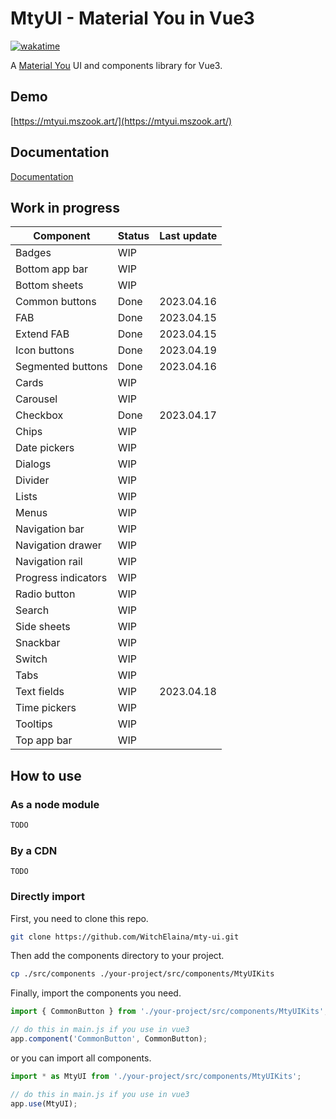 # MtyUI - Material You in Vue3

[![wakatime](https://wakatime.com/badge/user/b2ca97db-bce2-4b9b-8588-23c0de16890a/project/8fa7cd78-9c02-4826-8686-1faa902c2135.svg)](https://wakatime.com/badge/user/b2ca97db-bce2-4b9b-8588-23c0de16890a/project/8fa7cd78-9c02-4826-8686-1faa902c2135)

A [Material You](https://m3.material.io/) UI and components library for Vue3.

## Demo

[https://mtyui.mszook.art/](https://mtyui.mszook.art/)

## Documentation

[Documentation](./doc/README.md)

## Work in progress

| Component           | Status | Last update |
| ------------------- | ------ | ----------- |
| Badges              | WIP    |             |
| Bottom app bar      | WIP    |             |
| Bottom sheets       | WIP    |             |
| Common buttons      | Done   | 2023.04.16  |
| FAB                 | Done   | 2023.04.15  |
| Extend FAB          | Done   | 2023.04.15  |
| Icon buttons        | Done   | 2023.04.19  |
| Segmented buttons   | Done   | 2023.04.16  |
| Cards               | WIP    |             |
| Carousel            | WIP    |             |
| Checkbox            | Done   | 2023.04.17  |
| Chips               | WIP    |             |
| Date pickers        | WIP    |             |
| Dialogs             | WIP    |             |
| Divider             | WIP    |             |
| Lists               | WIP    |             |
| Menus               | WIP    |             |
| Navigation bar      | WIP    |             |
| Navigation drawer   | WIP    |             |
| Navigation rail     | WIP    |             |
| Progress indicators | WIP    |             |
| Radio button        | WIP    |             |
| Search              | WIP    |             |
| Side sheets         | WIP    |             |
| Snackbar            | WIP    |             |
| Switch              | WIP    |             |
| Tabs                | WIP    |             |
| Text fields         | WIP    | 2023.04.18  |
| Time pickers        | WIP    |             |
| Tooltips            | WIP    |             |
| Top app bar         | WIP    |             |

## How to use

### As a node module

```bash
TODO
```

### By a CDN

```
TODO
```

### Directly import

First, you need to clone this repo.

```bash
git clone https://github.com/WitchElaina/mty-ui.git
```

Then add the components directory to your project.

```bash
cp ./src/components ./your-project/src/components/MtyUIKits
```

Finally, import the components you need.

```js
import { CommonButton } from './your-project/src/components/MtyUIKits';

// do this in main.js if you use in vue3
app.component('CommonButton', CommonButton);
```

or you can import all components.

```js
import * as MtyUI from './your-project/src/components/MtyUIKits';

// do this in main.js if you use in vue3
app.use(MtyUI);
```
